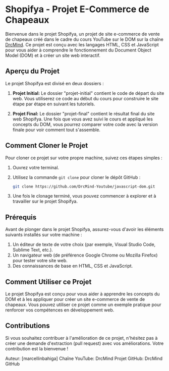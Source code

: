 # Shopifya - Projet E-Commerce de Chapeaux

Bienvenue dans le projet Shopifya, un projet de site e-commerce de vente de chapeaux créé dans le cadre du cours YouTube sur le DOM sur la chaîne [DrcMind](https://www.youtube.com/drcmind). Ce projet est conçu avec les langages HTML, CSS et JavaScript pour vous aider à comprendre le fonctionnement du Document Object Model (DOM) et à créer un site web interactif.

## Aperçu du Projet

Le projet Shopifya est divisé en deux dossiers :

1. **Projet Initial:** Le dossier "projet-initial" contient le code de départ du site web. Vous utiliserez ce code au début du cours pour construire le site étape par étape en suivant les tutoriels.

2. **Projet Final:** Le dossier "projet-final" contient le résultat final du site web Shopifya. Une fois que vous avez suivi le cours et appliqué les concepts du DOM, vous pourrez comparer votre code avec la version finale pour voir comment tout s'assemble.

## Comment Cloner le Projet

Pour cloner ce projet sur votre propre machine, suivez ces étapes simples :

1. Ouvrez votre terminal.

2. Utilisez la commande `git clone` pour cloner le dépôt GitHub :

   ```bash
   git clone https://github.com/DrcMind-Youtube/javascript-dom.git
3. Une fois le clonage terminé, vous pouvez commencer à explorer et à travailler sur le projet Shopifya.

## Prérequis
Avant de plonger dans le projet Shopifya, assurez-vous d'avoir les éléments suivants installés sur votre machine :

1. Un éditeur de texte de votre choix (par exemple, Visual Studio Code, Sublime Text, etc.).
2. Un navigateur web (de préférence Google Chrome ou Mozilla Firefox) pour tester votre site web.
3. Des connaissances de base en HTML, CSS et JavaScript.


## Comment Utiliser ce Projet

Le projet Shopifya est conçu pour vous aider à apprendre les concepts du DOM et à les appliquer pour créer un site e-commerce de vente de chapeaux. Vous pouvez utiliser ce projet comme un exemple pratique pour renforcer vos compétences en développement web.

## Contributions
Si vous souhaitez contribuer à l'amélioration de ce projet, n'hésitez pas à créer une demande d'extraction (pull request) avec vos améliorations. Votre contribution est la bienvenue !

Auteur: [marcellinbahiga]
Chaîne YouTube: DrcMind
Projet GitHub: DrcMind GitHub
